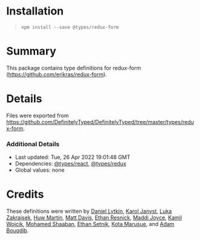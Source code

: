 # Installation
> `npm install --save @types/redux-form`

# Summary
This package contains type definitions for redux-form (https://github.com/erikras/redux-form).

# Details
Files were exported from https://github.com/DefinitelyTyped/DefinitelyTyped/tree/master/types/redux-form.

### Additional Details
 * Last updated: Tue, 26 Apr 2022 19:01:48 GMT
 * Dependencies: [@types/react](https://npmjs.com/package/@types/react), [@types/redux](https://npmjs.com/package/@types/redux)
 * Global values: none

# Credits
These definitions were written by [Daniel Lytkin](https://github.com/aikoven), [Karol Janyst](https://github.com/LKay), [Luka Zakrajsek](https://github.com/bancek), [Huw Martin](https://github.com/huwmartin), [Matt Davis](https://github.com/m-b-davis), [Ethan Resnick](https://github.com/ethanresnick), [Maddi Joyce](https://github.com/maddijoyce), [Kamil Wojcik](https://github.com/smifun), [Mohamed Shaaban](https://github.com/mshaaban088), [Ethan Setnik](https://github.com/esetnik), [Kota Marusue](https://github.com/mrsekut), and [Adam Bouqdib](https://github.com/abemedia).
